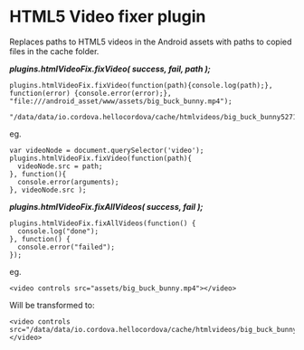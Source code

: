 # HTML5 Video fixer plugin

Replaces paths to HTML5 videos in the Android assets with paths to copied files in the cache folder.

**_plugins.htmlVideoFix.fixVideo( success, fail, path );_**
```
plugins.htmlVideoFix.fixVideo(function(path){console.log(path);}, function(error) {console.error(error);}, "file:///android_asset/www/assets/big_buck_bunny.mp4");

"/data/data/io.cordova.hellocordova/cache/htmlvideos/big_buck_bunny527194493.mp4"
```

eg.
```
var videoNode = document.querySelector('video');
plugins.htmlVideoFix.fixVideo(function(path){
  videoNode.src = path;
}, function(){
  console.error(arguments);
}, videoNode.src );
```

**_plugins.htmlVideoFix.fixAllVideos( success, fail );_**
```
plugins.htmlVideoFix.fixAllVideos(function() {
  console.log("done");
}, function() {
  console.error("failed");
});
```

eg.

```
<video controls src="assets/big_buck_bunny.mp4"></video>
```

Will be transformed to:

```
<video controls src="/data/data/io.cordova.hellocordova/cache/htmlvideos/big_buck_bunny805959135.mp4"></video>

```
